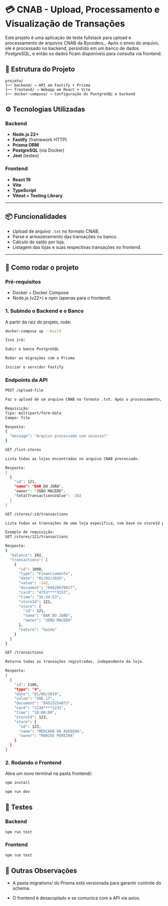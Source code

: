 # 💳 CNAB - Upload, Processamento e Visualização de Transações

Este projeto é uma aplicação de teste fullstack para upload e processamento de arquivos CNAB da Bycoders_. Após o envio do arquivo, ele é processado no backend, persistido em um banco de dados PostgreSQL, e então os dados ficam disponíveis para consulta via frontend.

## 📁 Estrutura do Projeto

```
projeto/
├── backend/ → API em Fastify + Prisma
├── frontend/ → Webapp em React + Vite
├── docker-compose/ → Configuração do PostgreSQL e backend
```

## ⚙️ Tecnologias Utilizadas

### Backend
- **Node.js 22+**
- **Fastify** (framework HTTP)
- **Prisma ORM**
- **PostgreSQL** (via Docker)
- **Jest** (testes)

### Frontend
- **React 19**
- **Vite**
- **TypeScript**
- **Vitest + Testing Library**

---

## 📦 Funcionalidades

- Upload de arquivo `.txt` no formato CNAB.
- Parse e armazenamento das transações no banco.
- Cálculo do saldo por loja.
- Listagem das lojas e suas respectivas transações no frontend.

---

## 🚀 Como rodar o projeto

### Pré-requisitos
- Docker + Docker Compose
- Node.js (v22+) e npm (apenas para o frontend)

### 1. Subindo o Backend e o Banco

A partir da raiz do projeto, rode:

```bash
docker-compose up --build

Isso irá:

Subir o banco PostgreSQL

Rodar as migrações com o Prisma

Iniciar o servidor Fastify
```

### Endpoints da API
```bash
POST /upload-file

Faz o upload de um arquivo CNAB no formato .txt. Após o processamento, os dados são persistidos no banco.

Requisição:
Tipo: multipart/form-data
Campo: file

Resposta:
{
  "message": "Arquivo processado com sucesso!"
}
```

```bash
GET /list-stores

Lista todas as lojas encontradas no arquivo CNAB processado.

Resposta:
[
  {
    "id": 121,
    "name": "BAR DO JOÃO",
    "owner": "JOÃO MACEDO",
    "totalTransactionsValue": -102
  }
]
```

```bash
GET /stores/:id/transactions

Lista todas as transações de uma loja específica, com base no storeId passado como parâmetro na URL. Também retorna o saldo da loja.

Exemplo de requisição:
GET /stores/121/transactions

Resposta:
{
  "balance": 102,
  "transactions": [
    {
      "id": 1090,
      "type": "Financiamento",
      "date": "01/03/2019",
      "value": -142,
      "document": "09620676017",
      "card": "4753****3153",
      "time": "15:34:53",
      "storeId": 121,
      "store": {
        "id": 121,
        "name": "BAR DO JOÃO",
        "owner": "JOÃO MACEDO"
      },
      "nature": "Saída"
    }
  ]
}
```

```bash
GET /transactions

Retorna todas as transações registradas, independente da loja.

Resposta:
[
  {
    "id": 1106,
    "type": "4",
    "date": "01/06/2019",
    "value": "506.17",
    "document": "84515254073",
    "card": "1234****2231",
    "time": "10:00:00",
    "storeId": 123,
    "store": {
      "id": 123,
      "name": "MERCADO DA AVENIDA",
      "owner": "MARCOS PEREIRA"
    }
  }
]
```

### 2. Rodando o Frontend

Abra um novo terminal na pasta frontend/:

```bash
npm install

npm run dev
```

## 🧪 Testes

### Backend

```bash
npm run test
```

### Frontend

```bash
npm run test
```

## 📂 Outras Observações

- A pasta migrations/ do Prisma está versionada para garantir controle do schema.

- O frontend é desacoplado e se comunica com a API via axios.



